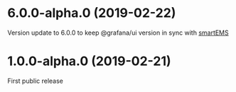 # 6.0.0-alpha.0 (2019-02-22)
Version update to 6.0.0 to keep @grafana/ui version in sync with [smartEMS](https://github.com/smartems/smartems)

# 1.0.0-alpha.0 (2019-02-21)
First public release

